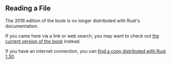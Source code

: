 ## Reading a File

The 2018 edition of the book is no longer distributed with Rust's documentation.

If you came here via a link or web search, you may want to check out [the current version of the book](../ch12-02-reading-a-file.html) instead.

If you have an internet connection, you can [find a copy distributed with Rust 1.30](https://doc.rust-lang.org/1.30.0/book/2018-edition/ch12-02-reading-a-file.html).